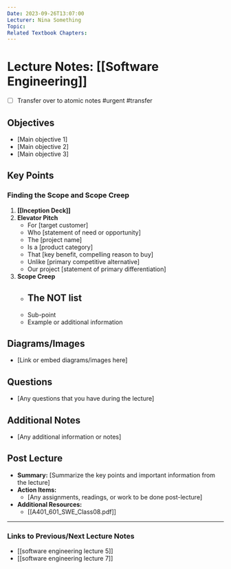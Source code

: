 ```yaml
---
Date: 2023-09-26T13:07:00
Lecturer: Nina Something
Topic: 
Related Textbook Chapters:
---
```


# Lecture Notes: [[Software Engineering]]

- [ ] Transfer over to atomic notes #urgent #transfer
## Objectives
- [Main objective 1]
- [Main objective 2]
- [Main objective 3]

## Key Points
### Finding the Scope and Scope Creep
1. **[[Inception Deck]]**
2. **Elevator Pitch**
   - For [target customer]
   - Who [statement of need or opportunity]
   - The [project name]
   - Is a [product category]
   - That [key benefit, compelling reason to buy]
   - Unlike [primary competitive alternative]
   - Our project [statement of primary differentiation]
1. **Scope Creep**
   - The NOT list
	   - 
   - Sub-point
   - Example or additional information

## Diagrams/Images
- [Link or embed diagrams/images here]

## Questions
- [Any questions that you have during the lecture]

## Additional Notes
- [Any additional information or notes]

## Post Lecture
- **Summary:** [Summarize the key points and important information from the lecture]
- **Action Items:** 
  - [Any assignments, readings, or work to be done post-lecture]
- **Additional Resources:**
  - [[A401_601_SWE_Class08.pdf]]

---

### Links to Previous/Next Lecture Notes
- [[software engineering lecture 5]]
- [[software engineering lecture 7]]

